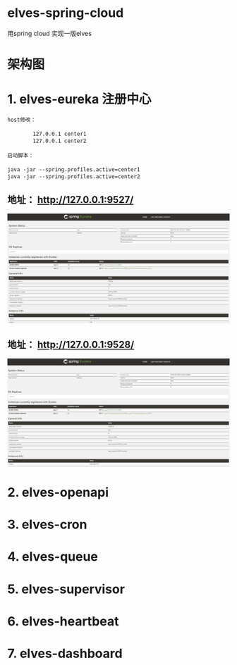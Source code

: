 # elves-spring-cloud
用spring cloud 实现一版elves


# 架构图


# 1. elves-eureka 注册中心

	host修改：

			127.0.0.1 center1
			127.0.0.1 center2

	启动脚本：

	java -jar --spring.profiles.active=center1
	java -jar --spring.profiles.active=center2


## 地址： http://127.0.0.1:9527/

![](img/center1.png)


## 地址： http://127.0.0.1:9528/

![](img/center2.png)


# 2. elves-openapi

# 3. elves-cron

# 4. elves-queue

# 5. elves-supervisor

# 6. elves-heartbeat

# 7. elves-dashboard
